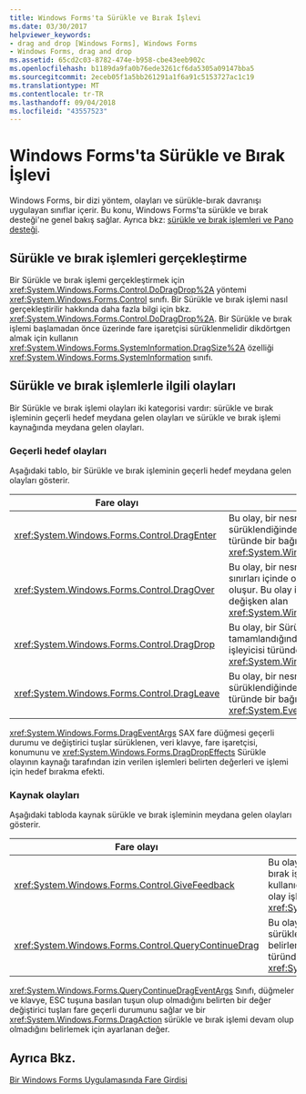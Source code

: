 ```yaml
---
title: Windows Forms'ta Sürükle ve Bırak İşlevi
ms.date: 03/30/2017
helpviewer_keywords:
- drag and drop [Windows Forms], Windows Forms
- Windows Forms, drag and drop
ms.assetid: 65cd2c03-8782-474e-b958-cbe43eeb902c
ms.openlocfilehash: b1189da9fa0b76ede3261cf6da5305a09147bba5
ms.sourcegitcommit: 2eceb05f1a5bb261291a1f6a91c5153727ac1c19
ms.translationtype: MT
ms.contentlocale: tr-TR
ms.lasthandoff: 09/04/2018
ms.locfileid: "43557523"
---
```

# <a name="drag-and-drop-functionality-in-windows-forms"></a>Windows Forms'ta Sürükle ve Bırak İşlevi
Windows Forms, bir dizi yöntem, olayları ve sürükle-bırak davranışı uygulayan sınıflar içerir. Bu konu, Windows Forms'ta sürükle ve bırak desteği'ne genel bakış sağlar.  Ayrıca bkz: [sürükle ve bırak işlemleri ve Pano desteği](https://msdn.microsoft.com/library/fe5ebfwe\(v=vs.110\)).  
  
## <a name="performing-drag-and-drop-operations"></a>Sürükle ve bırak işlemleri gerçekleştirme  
 Bir Sürükle ve bırak işlemi gerçekleştirmek için <xref:System.Windows.Forms.Control.DoDragDrop%2A> yöntemi <xref:System.Windows.Forms.Control> sınıfı. Bir Sürükle ve bırak işlemi nasıl gerçekleştirilir hakkında daha fazla bilgi için bkz. <xref:System.Windows.Forms.Control.DoDragDrop%2A>. Bir Sürükle ve bırak işlemi başlamadan önce üzerinde fare işaretçisi sürüklenmelidir dikdörtgen almak için kullanın <xref:System.Windows.Forms.SystemInformation.DragSize%2A> özelliği <xref:System.Windows.Forms.SystemInformation> sınıfı.  
  
## <a name="events-related-to-drag-and-drop-operations"></a>Sürükle ve bırak işlemlerle ilgili olayları  
 Bir Sürükle ve bırak işlemi olayları iki kategorisi vardır: sürükle ve bırak işleminin geçerli hedef meydana gelen olayları ve sürükle ve bırak işlemi kaynağında meydana gelen olayları.  
  
### <a name="events-on-the-current-target"></a>Geçerli hedef olayları  
 Aşağıdaki tablo, bir Sürükle ve bırak işleminin geçerli hedef meydana gelen olayları gösterir.  
  
|Fare olayı|Açıklama|  
|-----------------|-----------------|  
|<xref:System.Windows.Forms.Control.DragEnter>|Bu olay, bir nesne denetimin sınırları içine sürüklendiğinde oluşur. Bu olay işleyicisi türünde bir bağımsız değişken alan <xref:System.Windows.Forms.DragEventArgs>.|  
|<xref:System.Windows.Forms.Control.DragOver>|Bu olay, bir nesne fare işaretçisi denetimin sınırları içinde olsa da sürüklendiğinde oluşur. Bu olay işleyicisi türünde bir bağımsız değişken alan <xref:System.Windows.Forms.DragEventArgs>.|  
|<xref:System.Windows.Forms.Control.DragDrop>|Bu olay, bir Sürükle ve bırak işlemi tamamlandığında gerçekleşir. Bu olay işleyicisi türünde bir bağımsız değişken alan <xref:System.Windows.Forms.DragEventArgs>.|  
|<xref:System.Windows.Forms.Control.DragLeave>|Bu olay, bir nesne denetimin sınırları dışında sürüklendiğinde oluşur. Bu olay işleyicisi türünde bir bağımsız değişken alan <xref:System.EventArgs>.|  
  
 <xref:System.Windows.Forms.DragEventArgs> SAX fare düğmesi geçerli durumu ve değiştirici tuşlar sürüklenen, veri klavye, fare işaretçisi, konumunu ve <xref:System.Windows.Forms.DragDropEffects> Sürükle olayının kaynağı tarafından izin verilen işlemleri belirten değerleri ve işlemi için hedef bırakma efekti.  
  
### <a name="events-on-the-source"></a>Kaynak olayları  
 Aşağıdaki tabloda kaynak sürükle ve bırak işleminin meydana gelen olayları gösterir.  
  
|Fare olayı|Açıklama|  
|-----------------|-----------------|  
|<xref:System.Windows.Forms.Control.GiveFeedback>|Bu olay bir sürükleme işlemi sırasında oluşur. Bu, sürükle ve bırak işlemi oluştuğunu, fare işaretçisini değiştirme gibi kullanıcı görsel bir ipucu vermek için bir fırsat sağlar. Bu olay işleyicisi türünde bir bağımsız değişken alan <xref:System.Windows.Forms.GiveFeedbackEventArgs>.|  
|<xref:System.Windows.Forms.Control.QueryContinueDrag>|Bu olay, bir Sürükle ve bırak işlemi sırasında oluşturulur ve sürükle ve bırak işleminin iptal edilip edilmeyeceğini belirlemek sürükleme kaynağı sağlar. Bu olay işleyicisi türünde bir bağımsız değişken alan <xref:System.Windows.Forms.QueryContinueDragEventArgs>.|  
  
 <xref:System.Windows.Forms.QueryContinueDragEventArgs> Sınıfı, düğmeler ve klavye, ESC tuşuna basılan tuşun olup olmadığını belirten bir değer değiştirici tuşları fare geçerli durumunu sağlar ve bir <xref:System.Windows.Forms.DragAction> sürükle ve bırak işlemi devam olup olmadığını belirlemek için ayarlanan değer.  
  
## <a name="see-also"></a>Ayrıca Bkz.  
 [Bir Windows Forms Uygulamasında Fare Girdisi](../../../docs/framework/winforms/mouse-input-in-a-windows-forms-application.md)
